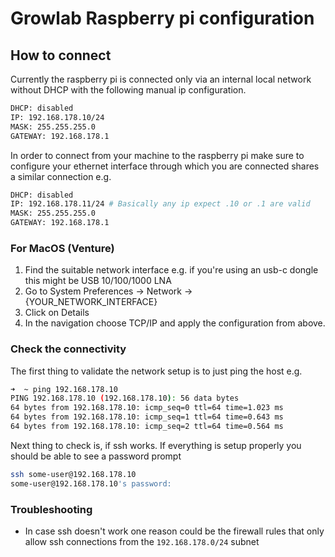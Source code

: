 # Growlab Raspberry pi configuration

## How to connect

Currently the raspberry pi is connected only via an internal local network
without DHCP with the following manual ip configuration.

``` sh
DHCP: disabled
IP: 192.168.178.10/24
MASK: 255.255.255.0
GATEWAY: 192.168.178.1
```

In order to connect from your machine to the raspberry pi make sure to configure
your ethernet interface through which you are connected shares a similar connection
e.g.

``` sh
DHCP: disabled
IP: 192.168.178.11/24 # Basically any ip expect .10 or .1 are valid
MASK: 255.255.255.0
GATEWAY: 192.168.178.1
```

### For MacOS (Venture)

1. Find the suitable network interface e.g. if you're using an usb-c dongle this
   might be USB 10/100/1000 LNA
2. Go to System Preferences -> Network -> {YOUR_NETWORK_INTERFACE}
3. Click on Details
4. In the navigation choose TCP/IP and apply the configuration from above.

### Check the connectivity 

The first thing to validate the network setup is to just ping the host e.g.

``` sh
➜  ~ ping 192.168.178.10                                                                                                                                                                                                                  ~
PING 192.168.178.10 (192.168.178.10): 56 data bytes
64 bytes from 192.168.178.10: icmp_seq=0 ttl=64 time=1.023 ms
64 bytes from 192.168.178.10: icmp_seq=1 ttl=64 time=0.643 ms
64 bytes from 192.168.178.10: icmp_seq=2 ttl=64 time=0.564 ms
```

Next thing to check is, if ssh works. If everything is setup properly you should
be able to see a password prompt

``` sh
ssh some-user@192.168.178.10
some-user@192.168.178.10's password:
```

### Troubleshooting

* In case ssh doesn't work one reason could be the firewall rules that only
  allow ssh connections from the `192.168.178.0/24` subnet
